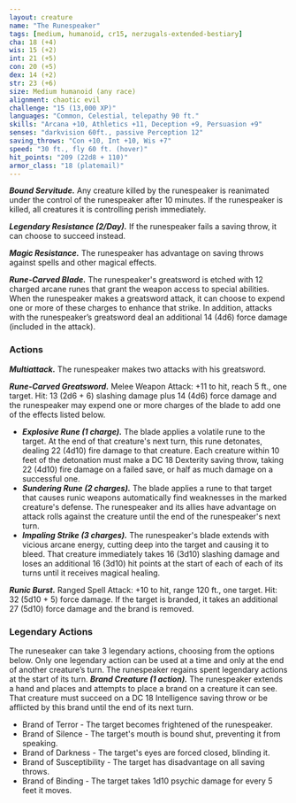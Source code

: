 ```yaml
---
layout: creature
name: "The Runespeaker"
tags: [medium, humanoid, cr15, nerzugals-extended-bestiary]
cha: 18 (+4)
wis: 15 (+2)
int: 21 (+5)
con: 20 (+5)
dex: 14 (+2)
str: 23 (+6)
size: Medium humanoid (any race)
alignment: chaotic evil
challenge: "15 (13,000 XP)"
languages: "Common, Celestial, telepathy 90 ft."
skills: "Arcana +10, Athletics +11, Deception +9, Persuasion +9"
senses: "darkvision 60ft., passive Perception 12"
saving_throws: "Con +10, Int +10, Wis +7"
speed: "30 ft., fly 60 ft. (hover)"
hit_points: "209 (22d8 + 110)"
armor_class: "18 (platemail)"
---
```


***Bound Servitude.*** Any creature killed by the runespeaker
is reanimated under the control of the runespeaker
after 10 minutes. If the runespeaker is killed, all
creatures it is controlling perish immediately.

***Legendary Resistance (2/Day).*** If the runespeaker fails a
saving throw, it can choose to succeed instead.

***Magic Resistance.*** The runespeaker has advantage on
saving throws against spells and other magical effects.

***Rune-Carved Blade.*** The runespeaker's greatsword is
etched with 12 charged arcane runes that grant the
weapon access to special abilities. When the
runespeaker makes a greatsword attack, it can choose
to expend one or more of these charges to enhance
that strike. In addition, attacks with the runespeaker’s
greatsword deal an additional 14 (4d6) force damage
(included in the attack).

### Actions

***Multiattack.*** The runespeaker makes two attacks with
his greatsword.

***Rune-Carved Greatsword.*** Melee Weapon Attack: +11 to
hit, reach 5 ft., one target. Hit: 13 (2d6 + 6) slashing
damage plus 14 (4d6) force damage and the
runespeaker may expend one or more charges of the
blade to add one of the effects listed below.
* ***Explosive Rune (1 charge).*** The blade applies a volatile
rune to the target. At the end of that creature's next
turn, this rune detonates, dealing 22 (4d10) fire
damage to that creature. Each creature within 10
feet of the detonation must make a DC 18 Dexterity
saving throw, taking 22 (4d10) fire damage on a
failed save, or half as much damage on a successful
one.
* ***Sundering Rune (2 charges).*** The blade applies a rune
to that target that causes runic weapons
automatically find weaknesses in the marked
creature's defense. The runespeaker and its allies
have advantage on attack rolls against the creature
until the end of the runespeaker's next turn.
* ***Impaling Strike (3 charges).*** The runespeaker's blade
extends with vicious arcane energy, cutting deep
into the target and causing it to bleed. That creature
immediately takes 16 (3d10) slashing damage and
loses an additional 16 (3d10) hit points at the start
of each of each of its turns until it receives magical
healing.

***Runic Burst.*** Ranged Spell Attack: +10 to hit, range 120
ft., one target. Hit: 32 (5d10 + 5) force damage. If the
target is branded, it takes an additional 27 (5d10)
force damage and the brand is removed.

### Legendary Actions

The runeseaker can take 3 legendary actions, choosing
from the options below. Only one legendary action can
be used at a time and only at the end of another
creature’s turn. The runespeaker regains spent
legendary actions at the start of its turn.
***Brand Creature (1 action).*** The runespeaker extends a
hand and places and attempts to place a brand on a
creature it can see. That creature must succeed on a
DC 18 Intelligence saving throw or be afflicted by this
brand until the end of its next turn.
* Brand of Terror - The target becomes frightened of
the runespeaker.
* Brand of Silence - The target's mouth is bound shut,
preventing it from speaking.
* Brand of Darkness - The target's eyes are forced
closed, blinding it.
* Brand of Susceptibility - The target has disadvantage
on all saving throws.
* Brand of Binding - The target takes 1d10 psychic
damage for every 5 feet it moves.
